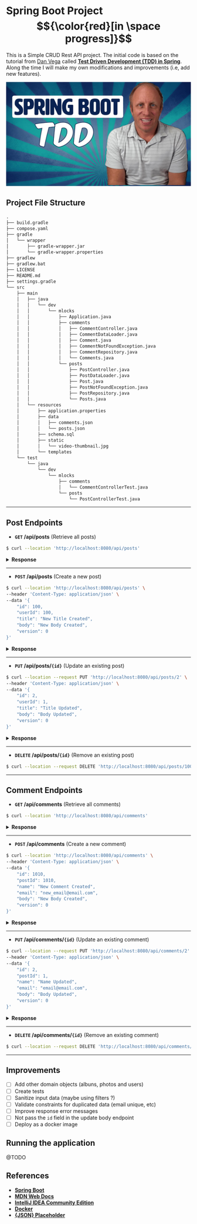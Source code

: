 # Spring Boot Project $${\color{red}[in \space progress]}$$

This is a Simple CRUD Rest API project. The initial code is based on the tutorial from [Dan Vega](https://www.youtube.com/@DanVega) called [**Test Driven Development (TDD) in Spring**](https://youtube.com/watch?v=-H5sud1-K5A).
Along the time I will make my own modifications and improvements (i.e, add new features).

![Test Driven Development (TDD) in Spring](./src/main/resources/static/video-thumbnail.jpg)

## Project File Structure

```
.
├── build.gradle
├── compose.yaml
├── gradle
│   └── wrapper
│       ├── gradle-wrapper.jar
│       └── gradle-wrapper.properties
├── gradlew
├── gradlew.bat
├── LICENSE
├── README.md
├── settings.gradle
└── src
    ├── main
    │   ├── java
    │   │   └── dev
    │   │       └── mlocks
    │   │           ├── Application.java
    │   │           ├── comments
    │   │           │   ├── CommentController.java
    │   │           │   ├── CommentDataLoader.java
    │   │           │   ├── Comment.java
    │   │           │   ├── CommentNotFoundException.java
    │   │           │   ├── CommentRepository.java
    │   │           │   └── Comments.java
    │   │           └── posts
    │   │               ├── PostController.java
    │   │               ├── PostDataLoader.java
    │   │               ├── Post.java
    │   │               ├── PostNotFoundException.java
    │   │               ├── PostRepository.java
    │   │               └── Posts.java
    │   └── resources
    │       ├── application.properties
    │       ├── data
    │       │   ├── comments.json
    │       │   └── posts.json
    │       ├── schema.sql
    │       ├── static
    │       │   └── video-thumbnail.jpg
    │       └── templates
    └── test
        └── java
            └── dev
                └── mlocks
                    ├── comments
                    │   └── CommentControllerTest.java
                    └── posts
                        └── PostControllerTest.java

```

---

## Post Endpoints

- **`GET` /api/posts** (Retrieve all posts)

```bash
$ curl --location 'http://localhost:8080/api/posts'
```
<details>
<summary><b>Response</b></summary>

```json
[
    {
        "id": 1,
        "userId": 1,
        "title": "sunt aut facere repellat provident occaecati excepturi optio reprehenderit",
        "body": "quia et suscipit\nsuscipit recusandae consequuntur expedita et cum\nreprehenderit molestiae ut ut quas totam\nnostrum rerum est autem sunt rem eveniet architecto",
        "version": 0
    },
    {
        "id": 2,
        "userId": 1,
        "title": "qui est esse",
        "body": "est rerum tempore vitae\nsequi sint nihil reprehenderit dolor beatae ea dolores neque\nfugiat blanditiis voluptate porro vel nihil molestiae ut reiciendis\nqui aperiam non debitis possimus qui neque nisi nulla",
        "version": 0
    },
    {
        "id": 3,
        "userId": 1,
        "title": "ea molestias quasi exercitationem repellat qui ipsa sit aut",
        "body": "et iusto sed quo iure\nvoluptatem occaecati omnis eligendi aut ad\nvoluptatem doloribus vel accusantium quis pariatur\nmolestiae porro eius odio et labore et velit aut",
        "version": 0
    }
]
```
</details>

---

- **`POST` /api/posts** (Create a new post)

```bash
$ curl --location 'http://localhost:8080/api/posts' \
--header 'Content-Type: application/json' \
--data '{
    "id": 100,
    "userId": 100,
    "title": "New Title Created",
    "body": "New Body Created",
    "version": 0
}'
```

<details>
<summary><b>Response</b></summary>

```json
{
  "id": 100,
  "userId": 100,
  "title": "New Title Created",
  "body": "New Body Created",
  "version": 1
}
```
</details>

---

- **`PUT` /api/posts/`{id}`** (Update an existing post)

```bash
$ curl --location --request PUT 'http://localhost:8080/api/posts/2' \
--header 'Content-Type: application/json' \
--data '{
    "id": 2,
    "userId": 1,
    "title": "Title Updated",
    "body": "Body Updated",
    "version": 0
}'
```

<details>
<summary><b>Response</b></summary>

```json
{
  "id": 2,
  "userId": 1,
  "title": "Title Updated",
  "body": "Body Updated",
  "version": 1
}
```
</details>

---

- **`DELETE` /api/posts/`{id}`** (Remove an existing post)

```bash
$ curl --location --request DELETE 'http://localhost:8080/api/posts/100'
```
---

## Comment Endpoints

- **`GET` /api/comments** (Retrieve all comments)

```bash
$ curl --location 'http://localhost:8080/api/comments'
```
<details>
<summary><b>Response</b></summary>

```json
[
      {
        "id": 1,
        "postId": 1,
        "name": "id labore ex et quam laborum",
        "email": "Eliseo@gardner.biz",
        "body": "laudantium enim quasi est quidem magnam voluptate ipsam eos\ntempora quo necessitatibus\ndolor quam autem quasi\nreiciendis et nam sapiente accusantium",
        "version": 0
      },
      {
        "id": 2,
        "postId": 1,
        "name": "quo vero reiciendis velit similique earum",
        "email": "Jayne_Kuhic@sydney.com",
        "body": "est natus enim nihil est dolore omnis voluptatem numquam\net omnis occaecati quod ullam at\nvoluptatem error expedita pariatur\nnihil sint nostrum voluptatem reiciendis et",
        "version": 0
      }
]
```
</details>

---

- **`POST` /api/comments** (Create a new comment)

```bash
$ curl --location 'http://localhost:8080/api/comments' \
--header 'Content-Type: application/json' \
--data '{
    "id": 1010,
    "postId": 1010,
    "name": "New Comment Created",
    "email": "new_email@email.com",
    "body": "New Body Created",
    "version": 0
}'
```

<details>
<summary><b>Response</b></summary>

```json
{
  "id": 101,
  "postId": 101,
  "name": "New Comment Created",
  "email": "new_email@email.com",
  "body": "New Body Created",
  "version": 1
}
```
</details>

---

- **`PUT` /api/comments/`{id}`** (Update an existing comment)

```bash
$ curl --location --request PUT 'http://localhost:8080/api/comments/2' \
--header 'Content-Type: application/json' \
--data '{
    "id": 2,
    "postId": 1,
    "name": "Name Updated",
    "email": "email@email.com",
    "body": "Body Updated",
    "version": 0
}'
```

<details>
<summary><b>Response</b></summary>

```json
{
  "id": 2,
  "postId": 1,
  "name": "Name Updated",
  "email": "Body Updated",
  "body": "Body Updated",
  "version": 1
}
```
</details>

---

- **`DELETE` /api/comments/`{id}`** (Remove an existing comment)

```bash
$ curl --location --request DELETE 'http://localhost:8080/api/comments/100'
```

---

## Improvements

- [ ] Add other domain objects (albuns, photos and users)
- [ ] Create tests
- [ ] Sanitize input data (maybe using filters ?)
- [ ] Validate constraints for duplicated data (email unique, etc)
- [ ] Improve response error messages
- [ ] Not pass the `id` field in the update body endpoint
- [ ] Deploy as a docker image

## Running the application

@TODO

## References

- [**Spring Boot**](https://spring.io/projects/spring-boot)
- [**MDN Web Docs**](https://developer.mozilla.org/)
- [**IntelliJ IDEA Community Edition**](https://www.jetbrains.com/idea/download/?section=linux)
- [**Docker**](https://www.docker.com/)
- [**{JSON} Placeholder**](https://jsonplaceholder.typicode.com/)